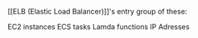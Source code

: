 
[[ELB (Elastic Load Balancer)]]'s entry group of these:

EC2 instances
ECS tasks
Lamda functions
IP Adresses